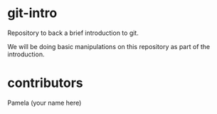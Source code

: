 # git-intro
Repository to back a brief introduction to git.

We will be doing basic manipulations on this repository as part of the introduction.

# contributors
Pamela
(your name here)